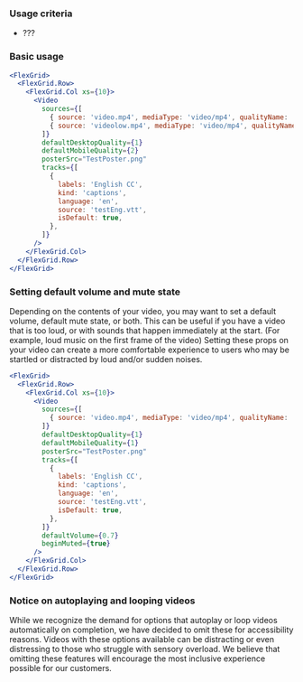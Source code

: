 ### Usage criteria

- ???

### Basic usage

```jsx
<FlexGrid>
  <FlexGrid.Row>
    <FlexGrid.Col xs={10}>
      <Video
        sources={[
          { source: 'video.mp4', mediaType: 'video/mp4', qualityName: '1080p', qualityRank: 1 },
          { source: 'videolow.mp4', mediaType: 'video/mp4', qualityName: '480p', qualityRank: 2 },
        ]}
        defaultDesktopQuality={1}
        defaultMobileQuality={2}
        posterSrc="TestPoster.png"
        tracks={[
          {
            labels: 'English CC',
            kind: 'captions',
            language: 'en',
            source: 'testEng.vtt',
            isDefault: true,
          },
        ]}
      />
    </FlexGrid.Col>
  </FlexGrid.Row>
</FlexGrid>
```

### Setting default volume and mute state

Depending on the contents of your video, you may want to set a default volume, default mute state, or both. This can be useful if you have a video that is too loud, or with sounds that happen immediately at the start. (For example, loud music on the first frame of the video) Setting these props on your video can create a more comfortable experience to users who may be startled or distracted by loud and/or sudden noises.

```jsx
<FlexGrid>
  <FlexGrid.Row>
    <FlexGrid.Col xs={10}>
      <Video
        sources={[
          { source: 'video.mp4', mediaType: 'video/mp4', qualityName: '1080p', qualityRank: 1 },
        ]}
        defaultDesktopQuality={1}
        defaultMobileQuality={1}
        posterSrc="TestPoster.png"
        tracks={[
          {
            labels: 'English CC',
            kind: 'captions',
            language: 'en',
            source: 'testEng.vtt',
            isDefault: true,
          },
        ]}
        defaultVolume={0.7}
        beginMuted={true}
      />
    </FlexGrid.Col>
  </FlexGrid.Row>
</FlexGrid>
```

### Notice on autoplaying and looping videos

While we recognize the demand for options that autoplay or loop videos automatically on completion, we have decided to omit these for accessibility reasons. Videos with these options available can be distracting or even distressing to those who struggle with sensory overload. We believe that omitting these features will encourage the most inclusive experience possible for our customers.
